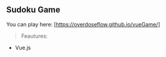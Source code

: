 ## Sudoku Game

 
You can play here: [https://overdoseflow.github.io/vueGame/]

> Feautures:

 - Vue.js
